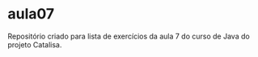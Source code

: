 # aula07
Repositório criado para lista de exercícios da aula 7 do curso de Java do projeto Catalisa.

